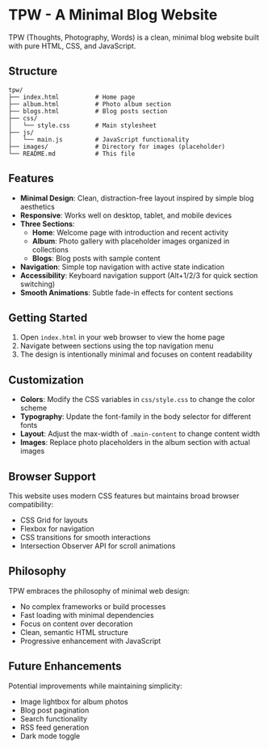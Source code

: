 # TPW - A Minimal Blog Website

TPW (Thoughts, Photography, Words) is a clean, minimal blog website built with pure HTML, CSS, and JavaScript.

## Structure

```
tpw/
├── index.html          # Home page
├── album.html          # Photo album section
├── blogs.html          # Blog posts section
├── css/
│   └── style.css       # Main stylesheet
├── js/
│   └── main.js         # JavaScript functionality
├── images/             # Directory for images (placeholder)
└── README.md           # This file
```

## Features

- **Minimal Design**: Clean, distraction-free layout inspired by simple blog aesthetics
- **Responsive**: Works well on desktop, tablet, and mobile devices
- **Three Sections**:
  - **Home**: Welcome page with introduction and recent activity
  - **Album**: Photo gallery with placeholder images organized in collections
  - **Blogs**: Blog posts with sample content
- **Navigation**: Simple top navigation with active state indication
- **Accessibility**: Keyboard navigation support (Alt+1/2/3 for quick section switching)
- **Smooth Animations**: Subtle fade-in effects for content sections

## Getting Started

1. Open `index.html` in your web browser to view the home page
2. Navigate between sections using the top navigation menu
3. The design is intentionally minimal and focuses on content readability

## Customization

- **Colors**: Modify the CSS variables in `css/style.css` to change the color scheme
- **Typography**: Update the font-family in the body selector for different fonts
- **Layout**: Adjust the max-width of `.main-content` to change content width
- **Images**: Replace photo placeholders in the album section with actual images

## Browser Support

This website uses modern CSS features but maintains broad browser compatibility:

- CSS Grid for layouts
- Flexbox for navigation
- CSS transitions for smooth interactions
- Intersection Observer API for scroll animations

## Philosophy

TPW embraces the philosophy of minimal web design:

- No complex frameworks or build processes
- Fast loading with minimal dependencies
- Focus on content over decoration
- Clean, semantic HTML structure
- Progressive enhancement with JavaScript

## Future Enhancements

Potential improvements while maintaining simplicity:

- Image lightbox for album photos
- Blog post pagination
- Search functionality
- RSS feed generation
- Dark mode toggle
